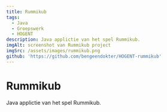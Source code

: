 ```yaml
---
title: Rummikub
tags:
  - Java
  - Groepswerk
  - HOGENT
description: Java applictie van het spel Rummikub.
imgAlt: screenshot van Rummikub project
imgSrc: /assets/images/rummikub.png
github: 'https://github.com/bengeendokter/HOGENT-rummikub'
---
```


# Rummikub

Java applictie van het spel Rummikub.
